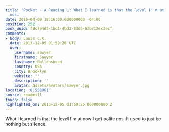 ```yaml
---
title: 'Pocket - A Reading L: What I learned is that the level I''m at now I get polite
  nos…'
date: 2016-04-09 18:16:00.600000000 -04:00
position: 252
book_uuid: f8c7e4d5-1bd1-4bd2-83d5-62b712ec2ecf
comments:
- body: Louis C.K.
  date: 2013-12-05 01:59:26 UTC
  user:
    username: sawyer
    firstname: Sawyer
    lastname: Hollenshead
    country: USA
    city: Brooklyn
    website: ''
    description: ''
    avatar: assets/avatars/sawyer.jpg
location: '0.558961'
source: readmill
touch: false
highlighted_on: 2013-12-05 01:59:25.000000000 Z
---
```


What I learned is that the level I'm at now I get polite nos. It used to just be nothing but silence.